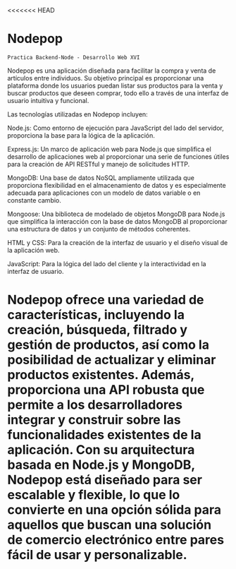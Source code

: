 <<<<<<< HEAD

# Nodepop

`Practica Backend-Node - Desarrollo Web XVI`

Nodepop es una aplicación diseñada para facilitar la compra y venta de artículos entre individuos. Su objetivo principal es proporcionar una plataforma donde los usuarios puedan listar sus productos para la venta y buscar productos que deseen comprar, todo ello a través de una interfaz de usuario intuitiva y funcional.

Las tecnologías utilizadas en Nodepop incluyen:

Node.js: Como entorno de ejecución para JavaScript del lado del servidor, proporciona la base para la lógica de la aplicación.

Express.js: Un marco de aplicación web para Node.js que simplifica el desarrollo de aplicaciones web al proporcionar una serie de funciones útiles para la creación de API RESTful y manejo de solicitudes HTTP.

MongoDB: Una base de datos NoSQL ampliamente utilizada que proporciona flexibilidad en el almacenamiento de datos y es especialmente adecuada para aplicaciones con un modelo de datos variable o en constante cambio.

Mongoose: Una biblioteca de modelado de objetos MongoDB para Node.js que simplifica la interacción con la base de datos MongoDB al proporcionar una estructura de datos y un conjunto de métodos coherentes.

HTML y CSS: Para la creación de la interfaz de usuario y el diseño visual de la aplicación web.

JavaScript: Para la lógica del lado del cliente y la interactividad en la interfaz de usuario.

Nodepop ofrece una variedad de características, incluyendo la creación, búsqueda, filtrado y gestión de productos, así como la posibilidad de actualizar y eliminar productos existentes. Además, proporciona una API robusta que permite a los desarrolladores integrar y construir sobre las funcionalidades existentes de la aplicación.
Con su arquitectura basada en Node.js y MongoDB, Nodepop está diseñado para ser escalable y flexible, lo que lo convierte en una opción sólida para aquellos que buscan una solución de comercio electrónico entre pares fácil de usar y personalizable.
=======

# 
